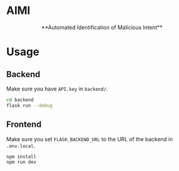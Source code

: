 # AIMI
<div style="text-align: center;">
**Automated Identification of Malicious Intent**
</div>

# Usage
## Backend
Make sure you have `API.key` in `backend/`.
```sh
cd backend
flask run --debug
```

## Frontend
Make sure you set `FLASK_BACKEND_URL` to the URL of the backend in `.env.local`.
```sh
npm install
npm run dev
```
